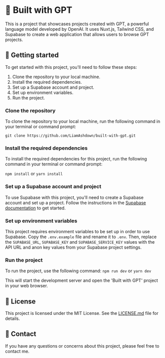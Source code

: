 # 🤖 Built with GPT

This is a project that showcases projects created with GPT, a powerful language model developed by OpenAI. It uses Nuxt.js, Tailwind CSS, and Supabase to create a web application that allows users to browse GPT projects.

## 🚀 Getting started

To get started with this project, you'll need to follow these steps:

1. Clone the repository to your local machine.
2. Install the required dependencies.
3. Set up a Supabase account and project.
4. Set up environment variables.
5. Run the project.

### Clone the repository

To clone the repository to your local machine, run the following command in your terminal or command prompt:

```
git clone https://github.com/LiamAshdown/built-with-gpt.git
```

### Install the required dependencies

To install the required dependencies for this project, run the following command in your terminal or command prompt:

`npm install` or `yarn install`

### Set up a Supabase account and project

To use Supabase with this project, you'll need to create a Supabase account and set up a project. Follow the instructions in the [Supabase documentation](https://supabase.io/docs) to get started.

### Set up environment variables

This project requires environment variables to be set up in order to use Supabase. Copy the `.env.example` file and rename it to `.env`. Then, replace the `SUPABASE_URL`, `SUPABASE_KEY` and `SUPABASE_SERVICE_KEY` values with the API URL and anon key values from your Supabase project settings.

### Run the project

To run the project, use the following command:
```npm run dev``` or ```yarn dev```

This will start the development server and open the 'Built with GPT' project in your web browser.

## 📝 License

This project is licensed under the MIT License. See the [LICENSE.md](LICENSE.md) file for details.

## 📧 Contact

If you have any questions or concerns about this project, please feel free to contact me.
